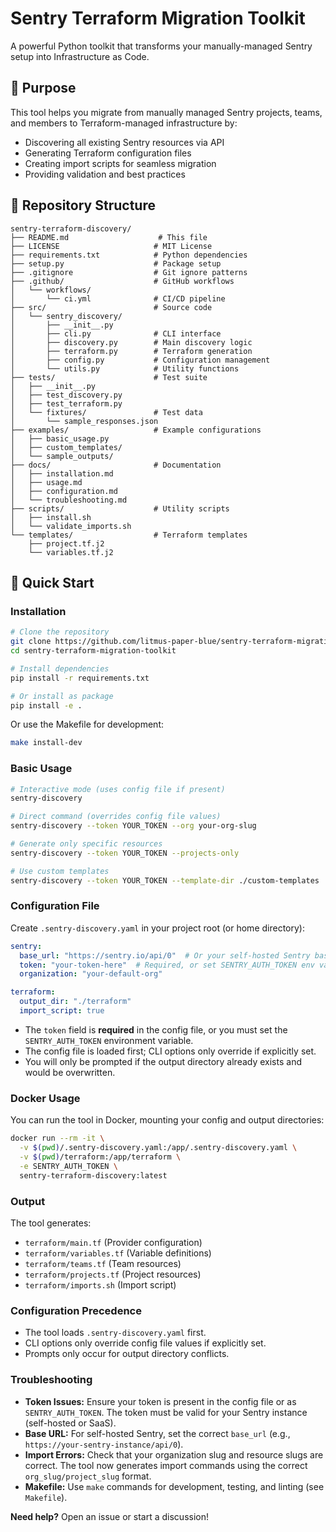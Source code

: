 # Sentry Terraform Migration Toolkit

A powerful Python toolkit that transforms your manually-managed Sentry setup into Infrastructure as Code.

## 🎯 Purpose

This tool helps you migrate from manually managed Sentry projects, teams, and members to Terraform-managed infrastructure by:

- Discovering all existing Sentry resources via API
- Generating Terraform configuration files
- Creating import scripts for seamless migration
- Providing validation and best practices

## 📁 Repository Structure

```
sentry-terraform-discovery/
├── README.md                    # This file
├── LICENSE                     # MIT License
├── requirements.txt            # Python dependencies
├── setup.py                    # Package setup
├── .gitignore                  # Git ignore patterns
├── .github/                    # GitHub workflows
│   └── workflows/
│       └── ci.yml              # CI/CD pipeline
├── src/                        # Source code
│   └── sentry_discovery/
│       ├── __init__.py
│       ├── cli.py              # CLI interface
│       ├── discovery.py        # Main discovery logic
│       ├── terraform.py        # Terraform generation
│       ├── config.py           # Configuration management
│       └── utils.py            # Utility functions
├── tests/                      # Test suite
│   ├── __init__.py
│   ├── test_discovery.py
│   ├── test_terraform.py
│   └── fixtures/               # Test data
│       └── sample_responses.json
├── examples/                   # Example configurations
│   ├── basic_usage.py
│   ├── custom_templates/
│   └── sample_outputs/
├── docs/                       # Documentation
│   ├── installation.md
│   ├── usage.md
│   ├── configuration.md
│   └── troubleshooting.md
├── scripts/                    # Utility scripts
│   ├── install.sh
│   └── validate_imports.sh
└── templates/                  # Terraform templates
    ├── project.tf.j2
    └── variables.tf.j2
```

## 🚀 Quick Start

### Installation

```bash
# Clone the repository
git clone https://github.com/litmus-paper-blue/sentry-terraform-migration-toolkit.git
cd sentry-terraform-migration-toolkit

# Install dependencies
pip install -r requirements.txt

# Or install as package
pip install -e .
```

Or use the Makefile for development:

```bash
make install-dev
```

### Basic Usage

```bash
# Interactive mode (uses config file if present)
sentry-discovery

# Direct command (overrides config file values)
sentry-discovery --token YOUR_TOKEN --org your-org-slug

# Generate only specific resources
sentry-discovery --token YOUR_TOKEN --projects-only

# Use custom templates
sentry-discovery --token YOUR_TOKEN --template-dir ./custom-templates
```

### Configuration File

Create `.sentry-discovery.yaml` in your project root (or home directory):

```yaml
sentry:
  base_url: "https://sentry.io/api/0"  # Or your self-hosted Sentry base URL
  token: "your-token-here"  # Required, or set SENTRY_AUTH_TOKEN env var
  organization: "your-default-org"

terraform:
  output_dir: "./terraform"
  import_script: true
```

- The `token` field is **required** in the config file, or you must set the `SENTRY_AUTH_TOKEN` environment variable.
- The config file is loaded first; CLI options only override if explicitly set.
- You will only be prompted if the output directory already exists and would be overwritten.

### Docker Usage

You can run the tool in Docker, mounting your config and output directories:

```bash
docker run --rm -it \
  -v $(pwd)/.sentry-discovery.yaml:/app/.sentry-discovery.yaml \
  -v $(pwd)/terraform:/app/terraform \
  -e SENTRY_AUTH_TOKEN \
  sentry-terraform-discovery:latest
```

### Output

The tool generates:
- `terraform/main.tf`          (Provider configuration)
- `terraform/variables.tf`     (Variable definitions)
- `terraform/teams.tf`         (Team resources)
- `terraform/projects.tf`      (Project resources)
- `terraform/imports.sh`       (Import script)

### Configuration Precedence

- The tool loads `.sentry-discovery.yaml` first.
- CLI options only override config file values if explicitly set.
- Prompts only occur for output directory conflicts.

### Troubleshooting

- **Token Issues:** Ensure your token is present in the config file or as `SENTRY_AUTH_TOKEN`. The token must be valid for your Sentry instance (self-hosted or SaaS).
- **Base URL:** For self-hosted Sentry, set the correct `base_url` (e.g., `https://your-sentry-instance/api/0`).
- **Import Errors:** Check that your organization slug and resource slugs are correct. The tool now generates import commands using the correct `org_slug/project_slug` format.
- **Makefile:** Use `make` commands for development, testing, and linting (see `Makefile`).

**Need help?** Open an issue or start a discussion!
